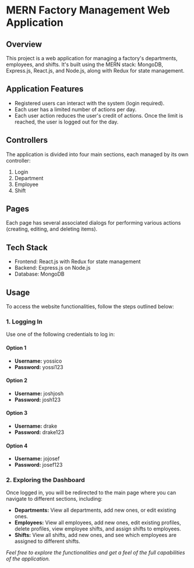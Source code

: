 # MERN Factory Management Web Application

## Overview

This project is a web application for managing a factory's departments, employees, and shifts. It's built using the MERN stack: MongoDB, Express.js, React.js, and Node.js, along with Redux for state management.

## Application Features

- Registered users can interact with the system (login required).
- Each user has a limited number of actions per day.
- Each user action reduces the user's credit of actions. Once the limit is reached, the user is logged out for the day.

## Controllers

The application is divided into four main sections, each managed by its own controller:

1. Login
2. Department
3. Employee
4. Shift

## Pages

Each page has several associated dialogs for performing various actions (creating, editing, and deleting items).

## Tech Stack

- Frontend: React.js with Redux for state management
- Backend: Express.js on Node.js
- Database: MongoDB

## Usage

To access the website functionalities, follow the steps outlined below:

### 1. Logging In

Use one of the following credentials to log in:

#### Option 1

- **Username:** yossico
- **Password:** yossi123

#### Option 2

- **Username:** joshjosh
- **Password:** josh123

#### Option 3

- **Username:** drake
- **Password:** drake123

#### Option 4

- **Username:** jojosef
- **Password:** josef123

### 2. Exploring the Dashboard

Once logged in, you will be redirected to the main page where you can navigate to different sections, including:

- **Departments:** View all departments, add new ones, or edit existing ones.
- **Employees:** View all employees, add new ones, edit existing profiles, delete profiles, view employee shifts, and assign shifts to employees.
- **Shifts:** View all shifts, add new ones, and see which employees are assigned to different shifts.

_Feel free to explore the functionalities and get a feel of the full capabilities of the application._
